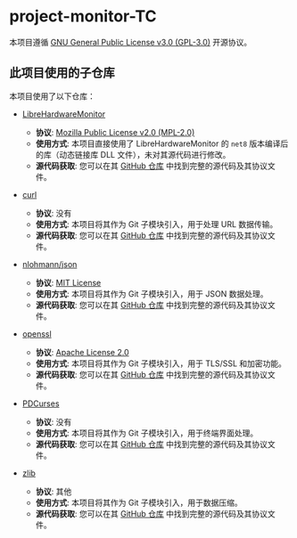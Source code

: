 # project-monitor-TC

本项目遵循 [GNU General Public License v3.0 (GPL-3.0)](https://www.gnu.org/licenses/gpl-3.0.html) 开源协议。

## 此项目使用的子仓库

本项目使用了以下仓库：

- [LibreHardwareMonitor](https://github.com/LibreHardwareMonitor/LibreHardwareMonitor)  
  - **协议**: [Mozilla Public License v2.0 (MPL-2.0)](https://mozilla.org/MPL/2.0/)  
  - **使用方式**: 本项目直接使用了 LibreHardwareMonitor 的 `net8` 版本编译后的库（动态链接库 DLL 文件），未对其源代码进行修改。  
  - **源代码获取**: 您可以在其 [GitHub 仓库](https://github.com/LibreHardwareMonitor/LibreHardwareMonitor) 中找到完整的源代码及其协议文件。

- [curl](https://github.com/curl/curl)  
  - **协议**: 没有  
  - **使用方式**: 本项目将其作为 Git 子模块引入，用于处理 URL 数据传输。  
  - **源代码获取**: 您可以在其 [GitHub 仓库](https://github.com/curl/curl) 中找到完整的源代码及其协议文件。

- [nlohmann/json](https://github.com/nlohmann/json)  
  - **协议**: [MIT License](https://github.com/nlohmann/json/blob/develop/LICENSE.MIT)  
  - **使用方式**: 本项目将其作为 Git 子模块引入，用于 JSON 数据处理。  
  - **源代码获取**: 您可以在其 [GitHub 仓库](https://github.com/nlohmann/json) 中找到完整的源代码及其协议文件。

- [openssl](https://github.com/openssl/openssl)  
  - **协议**: [Apache License 2.0](https://github.com/openssl/openssl/blob/master/LICENSE.txt)  
  - **使用方式**: 本项目将其作为 Git 子模块引入，用于 TLS/SSL 和加密功能。  
  - **源代码获取**: 您可以在其 [GitHub 仓库](https://github.com/openssl/openssl) 中找到完整的源代码及其协议文件。

- [PDCurses](https://github.com/wmcbrine/PDCurses)  
  - **协议**: 没有  
  - **使用方式**: 本项目将其作为 Git 子模块引入，用于终端界面处理。  
  - **源代码获取**: 您可以在其 [GitHub 仓库](https://github.com/wmcbrine/PDCurses) 中找到完整的源代码及其协议文件。

- [zlib](https://github.com/madler/zlib)  
  - **协议**: 其他  
  - **使用方式**: 本项目将其作为 Git 子模块引入，用于数据压缩。  
  - **源代码获取**: 您可以在其 [GitHub 仓库](https://github.com/madler/zlib) 中找到完整的源代码及其协议文件。
